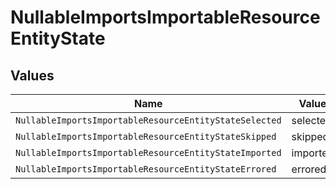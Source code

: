 # NullableImportsImportableResourceEntityState


## Values

| Name                                                   | Value                                                  |
| ------------------------------------------------------ | ------------------------------------------------------ |
| `NullableImportsImportableResourceEntityStateSelected` | selected                                               |
| `NullableImportsImportableResourceEntityStateSkipped`  | skipped                                                |
| `NullableImportsImportableResourceEntityStateImported` | imported                                               |
| `NullableImportsImportableResourceEntityStateErrored`  | errored                                                |